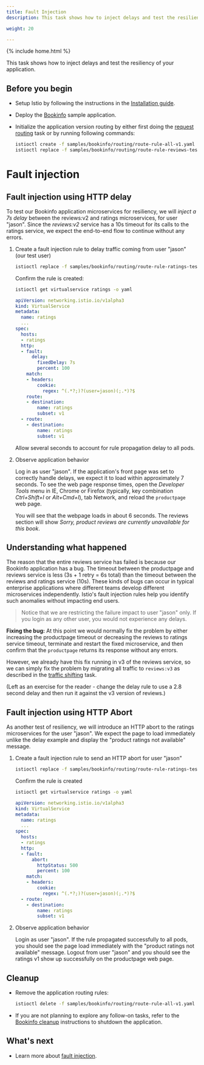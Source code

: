 ```yaml
---
title: Fault Injection
description: This task shows how to inject delays and test the resiliency of your application.

weight: 20

---
```

{% include home.html %}

This task shows how to inject delays and test the resiliency of your application.

## Before you begin

* Setup Istio by following the instructions in the
  [Installation guide]({{home}}/docs/setup/).

* Deploy the [Bookinfo]({{home}}/docs/guides/bookinfo.html) sample application.

* Initialize the application version routing by either first doing the
  [request routing](./request-routing.html) task or by running following
  commands:

  ```bash
  istioctl create -f samples/bookinfo/routing/route-rule-all-v1.yaml
  istioctl replace -f samples/bookinfo/routing/route-rule-reviews-test-v2.yaml
  ```

# Fault injection

## Fault injection using HTTP delay

To test our Bookinfo application microservices for resiliency, we will _inject a 7s delay_
between the reviews:v2 and ratings microservices, for user "jason". Since the _reviews:v2_ service has a
10s timeout for its calls to the ratings service, we expect the end-to-end flow to
continue without any errors.

1. Create a fault injection rule to delay traffic coming from user "jason" (our test user)

   ```bash
   istioctl replace -f samples/bookinfo/routing/route-rule-ratings-test-delay.yaml
   ```

   Confirm the rule is created:

   ```bash
   istioctl get virtualservice ratings -o yaml
   ```

   ```yaml
   apiVersion: networking.istio.io/v1alpha3
   kind: VirtualService
   metadata:
     name: ratings
     ...
   spec:
     hosts:
     - ratings
     http:
     - fault:
         delay:
           fixedDelay: 7s
           percent: 100
       match:
       - headers:
           cookie:
             regex: ^(.*?;)?(user=jason)(;.*)?$
       route:
       - destination:
           name: ratings
           subset: v1
     - route:
       - destination:
           name: ratings
           subset: v1
   ```

   Allow several seconds to account for rule propagation delay to all pods.

1. Observe application behavior

   Log in as user "jason". If the application's front page was set to correctly handle delays, we expect it
   to load within approximately 7 seconds. To see the web page response times, open the
   *Developer Tools* menu in IE, Chrome or Firefox (typically, key combination _Ctrl+Shift+I_
   or _Alt+Cmd+I_), tab Network, and reload the `productpage` web page.

   You will see that the webpage loads in about 6 seconds. The reviews section will show
   *Sorry, product reviews are currently unavailable for this book*.

## Understanding what happened

The reason that the entire reviews service has failed is because our Bookinfo application
has a bug. The timeout between the productpage and reviews service is less (3s + 1 retry = 6s total)
than the timeout between the reviews and ratings service (10s). These kinds of bugs can occur in
typical enterprise applications where different teams develop different microservices
independently. Istio's fault injection rules help you identify such anomalies without
impacting end users.

> Notice that we are restricting the failure impact to user "jason" only. If you login
> as any other user, you would not experience any delays.

**Fixing the bug:** At this point we would normally fix the problem by either increasing the
productpage timeout or decreasing the reviews to ratings service timeout,
terminate and restart the fixed microservice, and then confirm that the `productpage`
returns its response without any errors.

However, we already have this fix running in v3 of the reviews service, so we can simply
fix the problem by migrating all
traffic to `reviews:v3` as described in the
[traffic shifting]({{home}}/docs/tasks/traffic-management/traffic-shifting.html) task.

(Left as an exercise for the reader - change the delay rule to
use a 2.8 second delay and then run it against the v3 version of reviews.)

## Fault injection using HTTP Abort

As another test of resiliency, we will introduce an HTTP abort to the ratings microservices for the user "jason".
We expect the page to load immediately unlike the delay example and display the "product ratings not available"
message.

1. Create a fault injection rule to send an HTTP abort for user "jason"

   ```bash
   istioctl replace -f samples/bookinfo/routing/route-rule-ratings-test-abort.yaml
   ```

   Confirm the rule is created

   ```bash
   istioctl get virtualservice ratings -o yaml
   ```

   ```yaml
   apiVersion: networking.istio.io/v1alpha3
   kind: VirtualService
   metadata:
     name: ratings
     ...
   spec:
     hosts:
     - ratings
     http:
     - fault:
         abort:
           httpStatus: 500
           percent: 100
       match:
       - headers:
           cookie:
             regex: ^(.*?;)?(user=jason)(;.*)?$
     - route:
       - destination:
           name: ratings
           subset: v1
   ```

1. Observe application behavior

   Login as user "jason". If the rule propagated successfully to all pods, you should see the page load
   immediately with the "product ratings not available" message. Logout from user "jason" and you should
   see the ratings v1 show up successfully on the productpage web page.

## Cleanup

* Remove the application routing rules:

  ```bash
  istioctl delete -f samples/bookinfo/routing/route-rule-all-v1.yaml
  ```

* If you are not planning to explore any follow-on tasks, refer to the
  [Bookinfo cleanup]({{home}}/docs/guides/bookinfo.html#cleanup) instructions
  to shutdown the application.

## What's next

* Learn more about [fault injection]({{home}}/docs/concepts/traffic-management/fault-injection.html).
